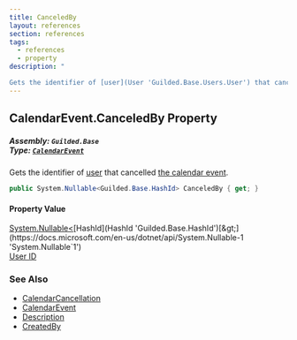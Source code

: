 ```yaml
---
title: CanceledBy
layout: references
section: references
tags:
  - references
  - property
description: "

Gets the identifier of [user](User 'Guilded.Base.Users.User') that cancelled [the calendar event](CalendarEvent 'Guilded.Base.Content.CalendarEvent')."
---
```


## CalendarEvent.CanceledBy Property
##### **Assembly:** `Guilded.Base`<br/>**Type:** [`CalendarEvent`](CalendarEvent 'Guilded.Base.Content.CalendarEvent')

Gets the identifier of [user](User 'Guilded.Base.Users.User') that cancelled [the calendar event](CalendarEvent 'Guilded.Base.Content.CalendarEvent').

```csharp
public System.Nullable<Guilded.Base.HashId> CanceledBy { get; }
```

#### Property Value
[System.Nullable&lt;](https://docs.microsoft.com/en-us/dotnet/api/System.Nullable-1 'System.Nullable`1')[HashId](HashId 'Guilded.Base.HashId')[&gt;](https://docs.microsoft.com/en-us/dotnet/api/System.Nullable-1 'System.Nullable`1')  
[User ID](UserSummary.Id 'Guilded.Base.Users.UserSummary.Id')

### See Also
- [CalendarCancellation](CalendarCancellation 'Guilded.Base.Content.CalendarCancellation')
- [CalendarEvent](CalendarEvent 'Guilded.Base.Content.CalendarEvent')
- [Description](CalendarCancellation.Description 'Guilded.Base.Content.CalendarCancellation.Description')
- [CreatedBy](ChannelContent_TId,TServer_.CreatedBy 'Guilded.Base.Content.ChannelContent<TId,TServer>.CreatedBy')